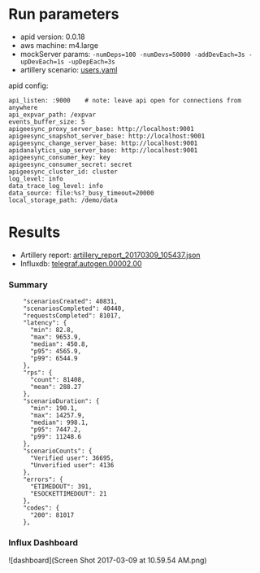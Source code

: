# Run parameters

* apid version: 0.0.18
* aws machine: m4.large
* mockServer params: `-numDeps=100 -numDevs=50000 -addDevEach=3s -upDevEach=1s -upDepEach=3s`
* artillery scenario: [users.yaml](users.yaml)

apid config:
 ```
api_listen: :9000    # note: leave api open for connections from anywhere
api_expvar_path: /expvar
events_buffer_size: 5
apigeesync_proxy_server_base: http://localhost:9001
apigeesync_snapshot_server_base: http://localhost:9001
apigeesync_change_server_base: http://localhost:9001
apidanalytics_uap_server_base: http://localhost:9001
apigeesync_consumer_key: key
apigeesync_consumer_secret: secret
apigeesync_cluster_id: cluster
log_level: info
data_trace_log_level: info
data_source: file:%s?_busy_timeout=20000
local_storage_path: /demo/data
```

# Results

* Artillery report: [artillery_report_20170309_105437.json](artillery_report_20170309_105437.json)
* Influxdb: [telegraf.autogen.00002.00](telegraf.autogen.00002.00)

### Summary
```
    "scenariosCreated": 40831,
    "scenariosCompleted": 40440,
    "requestsCompleted": 81017,
    "latency": {
      "min": 82.8,
      "max": 9653.9,
      "median": 450.8,
      "p95": 4565.9,
      "p99": 6544.9
    },
    "rps": {
      "count": 81408,
      "mean": 288.27
    },
    "scenarioDuration": {
      "min": 190.1,
      "max": 14257.9,
      "median": 998.1,
      "p95": 7447.2,
      "p99": 11248.6
    },
    "scenarioCounts": {
      "Verified user": 36695,
      "Unverified user": 4136
    },
    "errors": {
      "ETIMEDOUT": 391,
      "ESOCKETTIMEDOUT": 21
    },
    "codes": {
      "200": 81017
    },
```

### Influx Dashboard
![dashboard](Screen Shot 2017-03-09 at 10.59.54 AM.png)
